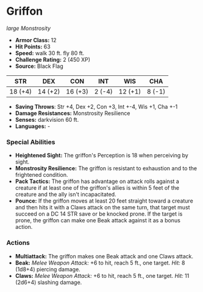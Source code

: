 # Griffon

*large* *Monstrosity*

- **Armor Class:** 12
- **Hit Points:** 63 
- **Speed:** walk 30 ft. fly 80 ft.
- **Challenge Rating:** 2 (450 XP)
- **Source:** Black Flag

| STR | DEX | CON | INT | WIS | CHA |
| --- | --- | --- | --- | --- | --- |
| 18 (+4) | 14 (+2) | 16 (+3) | 2 (-4) | 12 (+1) | 8 (-1) |

- **Saving Throws**: Str +4, Dex +2, Con +3, Int +-4, Wis +1, Cha +-1
- **Damage Resistances:** Monstrosity Resilience
- **Senses:** darkvision 60 ft.
- **Languages:** -

### Special Abilities

- **Heightened Sight:** The griffon's Perception is 18 when perceiving by sight.
- **Monstrosity Resilience:** The griffon is resistant to exhaustion and to the frightened condition.
- **Pack Tactics:** The griffon has advantage on attack rolls against a creature if at least one of the griffon's allies is within 5 feet of the creature and the ally isn't incapacitated.
- **Pounce:** If the griffon moves at least 20 feet straight toward a creature and then hits it with a Claws attack on the same turn, that target must succeed on a DC 14 STR save or be knocked prone. If the target is prone, the griffon can make one Beak attack against it as a bonus action.

### Actions

- **Multiattack:** The griffon makes one Beak attack and one Claws attack.
- **Beak:** _Melee Weapon Attack:_ +6 to hit, reach 5 ft., one target. _Hit:_ 8 (1d8+4) piercing damage.
- **Claws:** _Melee Weapon Attack:_ +6 to hit, reach 5 ft., one target. _Hit:_ 11 (2d6+4) slashing damage.
